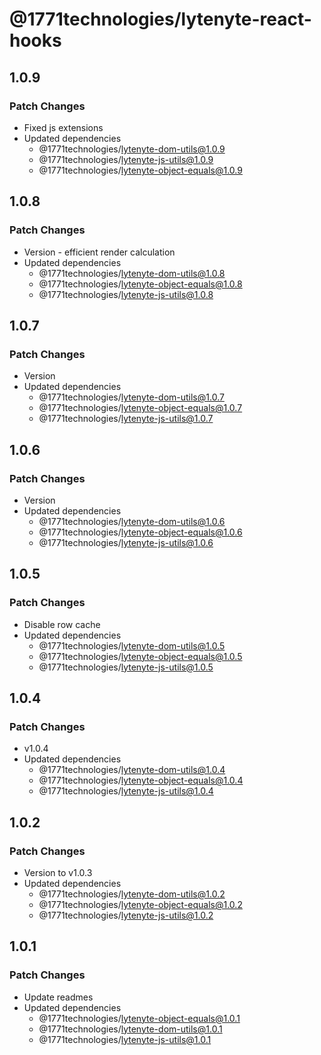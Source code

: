 # @1771technologies/lytenyte-react-hooks

## 1.0.9

### Patch Changes

- Fixed js extensions
- Updated dependencies
  - @1771technologies/lytenyte-dom-utils@1.0.9
  - @1771technologies/lytenyte-js-utils@1.0.9
  - @1771technologies/lytenyte-object-equals@1.0.9

## 1.0.8

### Patch Changes

- Version - efficient render calculation
- Updated dependencies
  - @1771technologies/lytenyte-dom-utils@1.0.8
  - @1771technologies/lytenyte-object-equals@1.0.8
  - @1771technologies/lytenyte-js-utils@1.0.8

## 1.0.7

### Patch Changes

- Version
- Updated dependencies
  - @1771technologies/lytenyte-dom-utils@1.0.7
  - @1771technologies/lytenyte-object-equals@1.0.7
  - @1771technologies/lytenyte-js-utils@1.0.7

## 1.0.6

### Patch Changes

- Version
- Updated dependencies
  - @1771technologies/lytenyte-dom-utils@1.0.6
  - @1771technologies/lytenyte-object-equals@1.0.6
  - @1771technologies/lytenyte-js-utils@1.0.6

## 1.0.5

### Patch Changes

- Disable row cache
- Updated dependencies
  - @1771technologies/lytenyte-dom-utils@1.0.5
  - @1771technologies/lytenyte-object-equals@1.0.5
  - @1771technologies/lytenyte-js-utils@1.0.5

## 1.0.4

### Patch Changes

- v1.0.4
- Updated dependencies
  - @1771technologies/lytenyte-dom-utils@1.0.4
  - @1771technologies/lytenyte-object-equals@1.0.4
  - @1771technologies/lytenyte-js-utils@1.0.4

## 1.0.2

### Patch Changes

- Version to v1.0.3
- Updated dependencies
  - @1771technologies/lytenyte-dom-utils@1.0.2
  - @1771technologies/lytenyte-object-equals@1.0.2
  - @1771technologies/lytenyte-js-utils@1.0.2

## 1.0.1

### Patch Changes

- Update readmes
- Updated dependencies
  - @1771technologies/lytenyte-object-equals@1.0.1
  - @1771technologies/lytenyte-dom-utils@1.0.1
  - @1771technologies/lytenyte-js-utils@1.0.1
